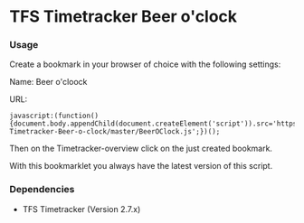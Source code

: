 # TFS Timetracker Beer o'clock

### Usage
Create a bookmark in your browser of choice with the following settings:

Name: Beer o'cloock

URL:
```
javascript:(function(){document.body.appendChild(document.createElement('script')).src='https://raw.githack.com/tbandixen/TFS-Timetracker-Beer-o-clock/master/BeerOClock.js';})();
```
Then on the Timetracker-overview click on the just created bookmark.

With this bookmarklet you always have the latest version of this script.

### Dependencies
* TFS Timetracker (Version 2.7.x)
